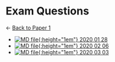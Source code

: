 # Exam Questions

← [Back to Paper 1](..)

- [![MD file](https://img.icons8.com/windows/512/4a90e2/regular-document.png){:height="1em"} 2020 01 28](2020_01_28.html)
- [![MD file](https://img.icons8.com/windows/512/4a90e2/regular-document.png){:height="1em"} 2020 02 06](2020_02_06.html)
- [![MD file](https://img.icons8.com/windows/512/4a90e2/regular-document.png){:height="1em"} 2020 03 03](2020_03_03.html)
